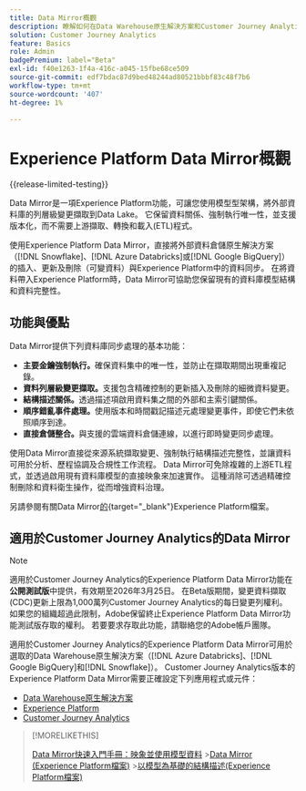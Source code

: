 ```yaml
---
title: Data Mirror概觀
description: 瞭解如何在Data Warehouse原生解決方案和Customer Journey Analytics之間同步資料
solution: Customer Journey Analytics
feature: Basics
role: Admin
badgePremium: label="Beta"
exl-id: f40e1263-1f4a-416c-a045-15fbe68ce509
source-git-commit: edf7bdac87d9bed48244ad80521bbbf83c48f7b6
workflow-type: tm+mt
source-wordcount: '407'
ht-degree: 1%

---
```


# Experience Platform Data Mirror概觀

{{release-limited-testing}}

Data Mirror是一項Experience Platform功能，可讓您使用模型型架構，將外部資料庫的列層級變更擷取到Data Lake。 它保留資料關係、強制執行唯一性，並支援版本化，而不需要上游擷取、轉換和載入(ETL)程式。

使用Experience Platform Data Mirror，直接將外部資料倉儲原生解決方案（[!DNL Snowflake]、[!DNL Azure Databricks]或[!DNL Google BigQuery]）的插入、更新及刪除（可變資料）與Experience Platform中的資料同步。 在將資料帶入Experience Platform時，Data Mirror可協助您保留現有的資料庫模型結構和資料完整性。

## 功能與優點

Data Mirror提供下列資料庫同步處理的基本功能：

* **主要金鑰強制執行。**&#x200B;確保資料集中的唯一性，並防止在擷取期間出現重複記錄。
* **資料列層級變更擷取。**&#x200B;支援包含精確控制的更新插入及刪除的細微資料變更。
* **結構描述關係。**&#x200B;透過描述項啟用資料集之間的外部和主索引鍵關係。
* **順序錯亂事件處理。**&#x200B;使用版本和時間戳記描述元處理變更事件，即使它們未依照順序到達。
* **直接倉儲整合。**&#x200B;與支援的雲端資料倉儲連線，以進行即時變更同步處理。

使用Data Mirror直接從來源系統擷取變更、強制執行結構描述完整性，並讓資料可用於分析、歷程協調及合規性工作流程。 Data Mirror可免除複雜的上游ETL程式，並透過啟用現有資料庫模型的直接映象來加速實作。 這種消除可透過精確控制刪除和資料衛生操作，從而增強資料治理。

另請參閱有關Data Mirror[的](https://experienceleague.adobe.com/zh-hant/docs/experience-platform/xdm/data-mirror/overview){target="_blank"}Experience Platform檔案。

## 適用於Customer Journey Analytics的Data Mirror

>[!NOTE]
>
>適用於Customer Journey Analytics的Experience Platform Data Mirror功能在&#x200B;**公開測試版**&#x200B;中提供，有效期至2026年3月25日。 在Beta版期間，變更資料擷取(CDC)更新上限為1,000萬列Customer Journey Analytics的每日變更列權利。 如果您的組織超過此限制，Adobe保留終止Experience Platform Data Mirror功能測試版存取的權利。 若要要求存取此功能，請聯絡您的Adobe帳戶團隊。
>

適用於Customer Journey Analytics的Experience Platform Data Mirror可用於選取的Data Warehouse原生解決方案（[!DNL Azure Databricks]、[!DNL Google BigQuery]和[!DNL Snowflake]）。 Customer Journey Analytics版本的Experience Platform Data Mirror需要正確設定下列應用程式或元件：

* [Data Warehouse原生解決方案](datawarehouse.md)
* [Experience Platform](aep.md)
* [Customer Journey Analytics](cja.md)

>[!MORELIKETHIS]
>
>[Data Mirror快速入門手冊：映象並使用模型資料](model-based.md)
>&#x200B;>[Data Mirror (Experience Platform檔案)](https://experienceleague.adobe.com/zh-hant/docs/experience-platform/xdm/data-mirror/overview)
>&#x200B;>[以模型為基礎的結構描述(Experience Platform檔案)](https://experienceleague.adobe.com/zh-hant/docs/experience-platform/xdm/schema/model-based)
